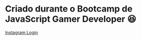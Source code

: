 # Criado durante o Bootcamp de JavaScript Gamer Developer :satisfied:


[Instagram Login](https://jhonatanandrade.github.io/instagram-login/)
